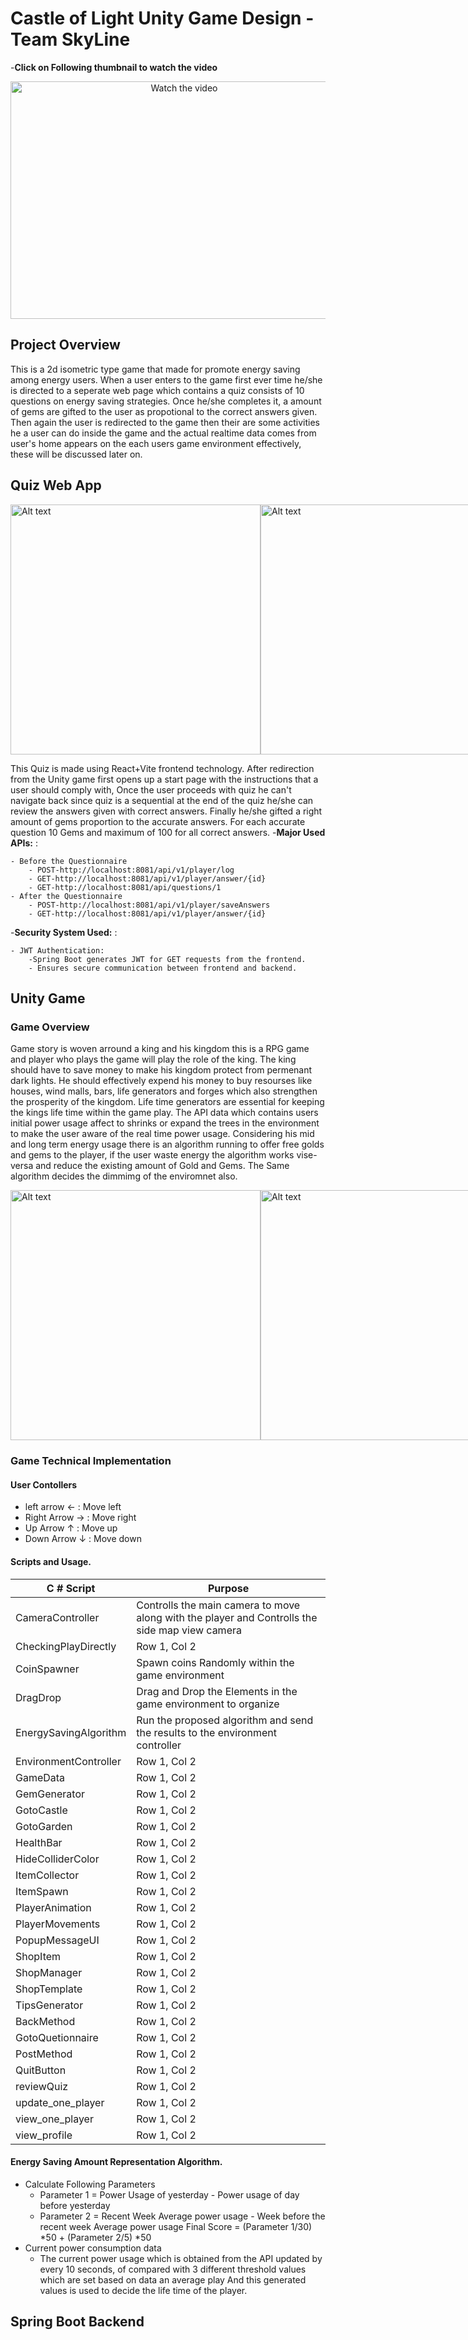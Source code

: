 # Castle of Light Unity Game Design - Team SkyLine

-**Click on Following thumbnail to watch the video**
<div align="center">
<a href="https://www.youtube.com/watch?v=I8CCBwNVUak">
  <img src="https://img.youtube.com/vi/I8CCBwNVUak/0.jpg" width="540" height="380" alt="Watch the video">
</a>
</div>

## Project Overview

This is a 2d isometric type game that made for promote energy saving among energy users. When a user enters to the game first ever time he/she is directed to a seperate web page which contains a quiz consists of 10 questions on energy saving strategies. Once he/she completes it, a amount of gems are gifted to the user as propotional to the correct answers given. Then again the user is redirected to the game then their are some activities he a user can do inside the game and the actual realtime data comes from user's home appears on the each users game environment effectively, these will be discussed later on.


## Quiz Web App
<div style="display: flex; justify-content: space-between; align-items: center;">
  <img src="https://drive.google.com/uc?id=1W51LEwKUBYpgmqBDI1NgVDs2BsOCWE0e" alt="Alt text" width="400">
  <img src="https://drive.google.com/uc?id=1Hbc6uWI94baHjARSk_FiNDUvrz3B1WtY" alt="Alt text" width="400">
  <img src="https://drive.google.com/uc?id=1toO5KQ29jI_r5wWKdSk3tRLeieulmraV" alt="Alt text" width="400">
  <img src="https://drive.google.com/uc?id=1EwqVZkdTaDy3l4VqktfMRt9b3GgQ5zHQ" alt="Alt text" width="400">
</div>

This Quiz is made using React+Vite frontend technology. After redirection from the Unity game first opens up a start page with the instructions that a user should comply with, Once the user proceeds with quiz he can't navigate back since quiz is a sequential at the end of the quiz he/she can review the answers given with correct answers. Finally he/she gifted a right amount of gems proportion to the accurate answers. For each accurate question 10 Gems and maximum of 100 for all correct answers.
-**Major Used APIs:** :

    - Before the Questionnaire
        - POST-http://localhost:8081/api/v1/player/log
        - GET-http://localhost:8081/api/v1/player/answer/{id}
        - GET-http://localhost:8081/api/questions/1
    - After the Questionnaire
        - POST-http://localhost:8081/api/v1/player/saveAnswers
        - GET-http://localhost:8081/api/v1/player/answer/{id}

-**Security System Used:** :

    - JWT Authentication:
        -Spring Boot generates JWT for GET requests from the frontend.
        - Ensures secure communication between frontend and backend.
        
## Unity Game
### Game Overview
Game story is woven arround a king and his kingdom this is a RPG game and player who plays the game will play the role of the king. The king should have to save money to make his kingdom protect from permenant dark lights. He should effectively expend his money to buy resourses like houses, wind malls, bars, life generators and forges which also strengthen the prosperity of the kingdom. Life time generators are essential for keeping the kings life time within the game play. The API data which contains users initial power usage affect to shrinks or expand the trees in the environment to make the user aware of the real time power usage. Considering his mid and long term energy usage there is an algorithm running to offer free golds and gems to the player, if the user waste energy the algorithm works vise-versa and reduce the existing amount of Gold and Gems. The Same algorithm decides the dimmimg of the enviromnet also.

<div style="display: flex; justify-content: space-between; align-items: center;">
  <img src="https://drive.google.com/uc?id=16lsK7pnL35aMut_tX30zhGl8urGHJsKH" alt="Alt text" width="400">
  <img src="https://drive.google.com/uc?id=1tJfbWn5pxsRCRJnijtiFkHCT7bIfU8Ll" alt="Alt text" width="400">
  <img src="https://drive.google.com/uc?id=1kz3BwNwnMXteeAGfq08T64fU4D019zNo" alt="Alt text" width="400">
  <img src="https://drive.google.com/uc?id=1-ZAdxFBzSxIFVYpC9n_5dmefG-zz178d" alt="Alt text" width="400">
</div>

### Game Technical Implementation
#### User Contollers

- left arrow  ← : Move left 
- Right Arrow  → : Move right
- Up Arrow  ↑ : Move up
- Down Arrow  ↓ : Move down

#### Scripts and Usage.

| C # Script | Purpose | 
|----------|----------|
| CameraController | Controlls the main camera to move along with the player and Controlls the side map view camera | 
| CheckingPlayDirectly | Row 1, Col 2 | 
| CoinSpawner| Spawn coins Randomly within the game environment |
| DragDrop | Drag and Drop the Elements in the game environment to organize |
| EnergySavingAlgorithm | Run the proposed algorithm and send the results to the environment controller |
| EnvironmentController | Row 1, Col 2 |
| GameData | Row 1, Col 2 |
| GemGenerator | Row 1, Col 2 |
| GotoCastle | Row 1, Col 2 |
| GotoGarden | Row 1, Col 2 |
| HealthBar | Row 1, Col 2 |
| HideColliderColor | Row 1, Col 2 |
| ItemCollector | Row 1, Col 2 |
| ItemSpawn | Row 1, Col 2 |
| PlayerAnimation| Row 1, Col 2 |
| PlayerMovements | Row 1, Col 2 |
| PopupMessageUI | Row 1, Col 2 |
| ShopItem | Row 1, Col 2 |
| ShopManager | Row 1, Col 2 |
| ShopTemplate | Row 1, Col 2 |
| TipsGenerator | Row 1, Col 2 |
| BackMethod | Row 1, Col 2 |
| GotoQuetionnaire | Row 1, Col 2 |
| PostMethod | Row 1, Col 2 |
| QuitButton | Row 1, Col 2 |
| reviewQuiz | Row 1, Col 2 |
| update_one_player | Row 1, Col 2 |
| view_one_player | Row 1, Col 2 |
| view_profile | Row 1, Col 2 |

#### Energy Saving Amount Representation Algorithm.

* Calculate Following Parameters
    - Parameter 1 = Power Usage of yesterday - Power usage of day before yesterday
    - Parameter 2 = Recent Week Average power usage - Week before the recent week Average power usage Final Score = (Parameter 1/30) *50 + (Parameter 2/5) *50
* Current power consumption data
    - The current power usage which is obtained from the API updated by every 10 seconds, of compared with 3 different threshold values which are set based on data an average play And this generated values is used to decide the life time of the player.
 
## Spring Boot Backend


